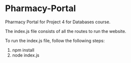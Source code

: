 # Pharmacy-Portal

 Pharmacy Portal for Project 4 for Databases course.
 
 The index.js file consists of all the routes to run the website.
 
 To run the index.js file, follow the following steps:
 
 1. npm install
 2. node index.js
 
